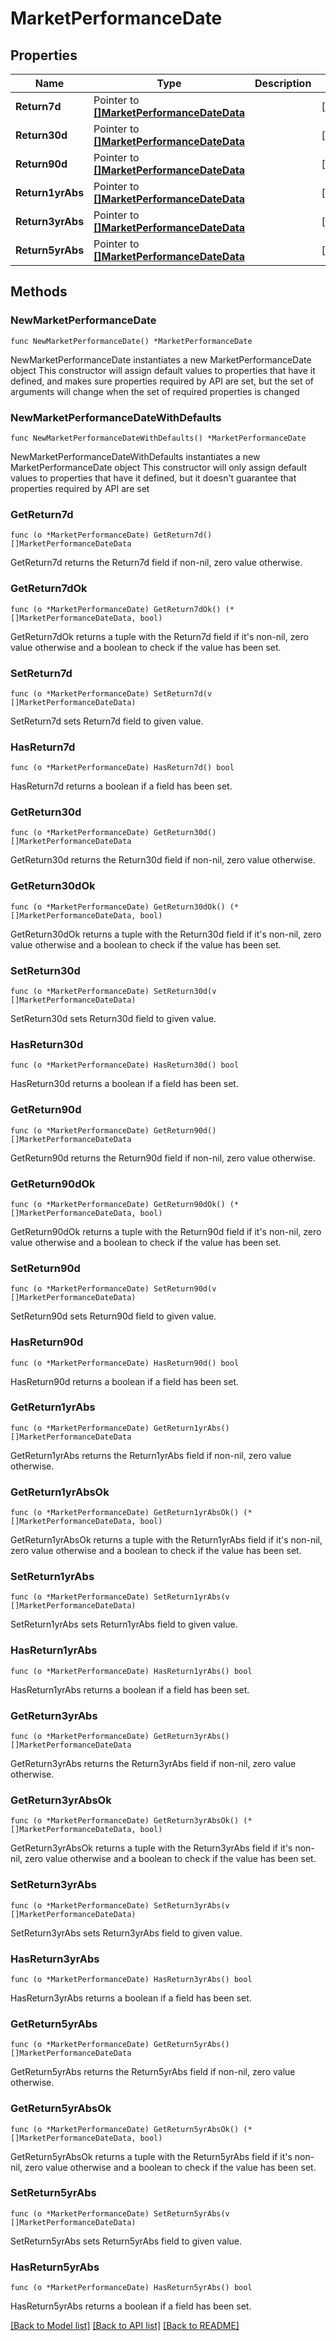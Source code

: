 # MarketPerformanceDate

## Properties

Name | Type | Description | Notes
------------ | ------------- | ------------- | -------------
**Return7d** | Pointer to [**[]MarketPerformanceDateData**](MarketPerformanceDateData.md) |  | [optional] 
**Return30d** | Pointer to [**[]MarketPerformanceDateData**](MarketPerformanceDateData.md) |  | [optional] 
**Return90d** | Pointer to [**[]MarketPerformanceDateData**](MarketPerformanceDateData.md) |  | [optional] 
**Return1yrAbs** | Pointer to [**[]MarketPerformanceDateData**](MarketPerformanceDateData.md) |  | [optional] 
**Return3yrAbs** | Pointer to [**[]MarketPerformanceDateData**](MarketPerformanceDateData.md) |  | [optional] 
**Return5yrAbs** | Pointer to [**[]MarketPerformanceDateData**](MarketPerformanceDateData.md) |  | [optional] 

## Methods

### NewMarketPerformanceDate

`func NewMarketPerformanceDate() *MarketPerformanceDate`

NewMarketPerformanceDate instantiates a new MarketPerformanceDate object
This constructor will assign default values to properties that have it defined,
and makes sure properties required by API are set, but the set of arguments
will change when the set of required properties is changed

### NewMarketPerformanceDateWithDefaults

`func NewMarketPerformanceDateWithDefaults() *MarketPerformanceDate`

NewMarketPerformanceDateWithDefaults instantiates a new MarketPerformanceDate object
This constructor will only assign default values to properties that have it defined,
but it doesn't guarantee that properties required by API are set

### GetReturn7d

`func (o *MarketPerformanceDate) GetReturn7d() []MarketPerformanceDateData`

GetReturn7d returns the Return7d field if non-nil, zero value otherwise.

### GetReturn7dOk

`func (o *MarketPerformanceDate) GetReturn7dOk() (*[]MarketPerformanceDateData, bool)`

GetReturn7dOk returns a tuple with the Return7d field if it's non-nil, zero value otherwise
and a boolean to check if the value has been set.

### SetReturn7d

`func (o *MarketPerformanceDate) SetReturn7d(v []MarketPerformanceDateData)`

SetReturn7d sets Return7d field to given value.

### HasReturn7d

`func (o *MarketPerformanceDate) HasReturn7d() bool`

HasReturn7d returns a boolean if a field has been set.

### GetReturn30d

`func (o *MarketPerformanceDate) GetReturn30d() []MarketPerformanceDateData`

GetReturn30d returns the Return30d field if non-nil, zero value otherwise.

### GetReturn30dOk

`func (o *MarketPerformanceDate) GetReturn30dOk() (*[]MarketPerformanceDateData, bool)`

GetReturn30dOk returns a tuple with the Return30d field if it's non-nil, zero value otherwise
and a boolean to check if the value has been set.

### SetReturn30d

`func (o *MarketPerformanceDate) SetReturn30d(v []MarketPerformanceDateData)`

SetReturn30d sets Return30d field to given value.

### HasReturn30d

`func (o *MarketPerformanceDate) HasReturn30d() bool`

HasReturn30d returns a boolean if a field has been set.

### GetReturn90d

`func (o *MarketPerformanceDate) GetReturn90d() []MarketPerformanceDateData`

GetReturn90d returns the Return90d field if non-nil, zero value otherwise.

### GetReturn90dOk

`func (o *MarketPerformanceDate) GetReturn90dOk() (*[]MarketPerformanceDateData, bool)`

GetReturn90dOk returns a tuple with the Return90d field if it's non-nil, zero value otherwise
and a boolean to check if the value has been set.

### SetReturn90d

`func (o *MarketPerformanceDate) SetReturn90d(v []MarketPerformanceDateData)`

SetReturn90d sets Return90d field to given value.

### HasReturn90d

`func (o *MarketPerformanceDate) HasReturn90d() bool`

HasReturn90d returns a boolean if a field has been set.

### GetReturn1yrAbs

`func (o *MarketPerformanceDate) GetReturn1yrAbs() []MarketPerformanceDateData`

GetReturn1yrAbs returns the Return1yrAbs field if non-nil, zero value otherwise.

### GetReturn1yrAbsOk

`func (o *MarketPerformanceDate) GetReturn1yrAbsOk() (*[]MarketPerformanceDateData, bool)`

GetReturn1yrAbsOk returns a tuple with the Return1yrAbs field if it's non-nil, zero value otherwise
and a boolean to check if the value has been set.

### SetReturn1yrAbs

`func (o *MarketPerformanceDate) SetReturn1yrAbs(v []MarketPerformanceDateData)`

SetReturn1yrAbs sets Return1yrAbs field to given value.

### HasReturn1yrAbs

`func (o *MarketPerformanceDate) HasReturn1yrAbs() bool`

HasReturn1yrAbs returns a boolean if a field has been set.

### GetReturn3yrAbs

`func (o *MarketPerformanceDate) GetReturn3yrAbs() []MarketPerformanceDateData`

GetReturn3yrAbs returns the Return3yrAbs field if non-nil, zero value otherwise.

### GetReturn3yrAbsOk

`func (o *MarketPerformanceDate) GetReturn3yrAbsOk() (*[]MarketPerformanceDateData, bool)`

GetReturn3yrAbsOk returns a tuple with the Return3yrAbs field if it's non-nil, zero value otherwise
and a boolean to check if the value has been set.

### SetReturn3yrAbs

`func (o *MarketPerformanceDate) SetReturn3yrAbs(v []MarketPerformanceDateData)`

SetReturn3yrAbs sets Return3yrAbs field to given value.

### HasReturn3yrAbs

`func (o *MarketPerformanceDate) HasReturn3yrAbs() bool`

HasReturn3yrAbs returns a boolean if a field has been set.

### GetReturn5yrAbs

`func (o *MarketPerformanceDate) GetReturn5yrAbs() []MarketPerformanceDateData`

GetReturn5yrAbs returns the Return5yrAbs field if non-nil, zero value otherwise.

### GetReturn5yrAbsOk

`func (o *MarketPerformanceDate) GetReturn5yrAbsOk() (*[]MarketPerformanceDateData, bool)`

GetReturn5yrAbsOk returns a tuple with the Return5yrAbs field if it's non-nil, zero value otherwise
and a boolean to check if the value has been set.

### SetReturn5yrAbs

`func (o *MarketPerformanceDate) SetReturn5yrAbs(v []MarketPerformanceDateData)`

SetReturn5yrAbs sets Return5yrAbs field to given value.

### HasReturn5yrAbs

`func (o *MarketPerformanceDate) HasReturn5yrAbs() bool`

HasReturn5yrAbs returns a boolean if a field has been set.


[[Back to Model list]](../README.md#documentation-for-models) [[Back to API list]](../README.md#documentation-for-api-endpoints) [[Back to README]](../README.md)


